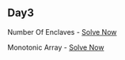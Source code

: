 ## Day3
Number Of Enclaves - [Solve Now](https://practice.geeksforgeeks.org/problems/number-of-enclaves/1)

Monotonic Array - [Solve Now](https://leetcode.com/problems/monotonic-array/description/)
